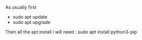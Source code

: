 As usually first
- sudo apt update
- sudo apt upgrade

Then all the apt install i will need :
sudo apt install python3-pip
